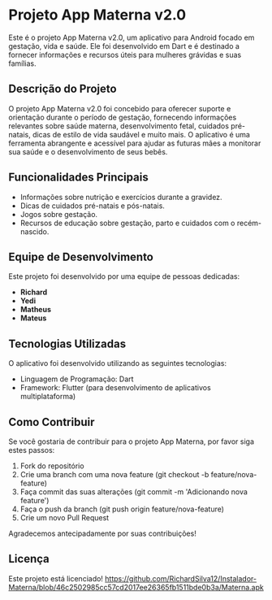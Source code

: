 # Projeto App Materna v2.0

Este é o projeto App Materna v2.0, um aplicativo para Android focado em gestação, vida e saúde. Ele foi desenvolvido em Dart e é destinado a fornecer informações e recursos úteis para mulheres grávidas e suas famílias.

## Descrição do Projeto

O projeto App Materna v2.0 foi concebido para oferecer suporte e orientação durante o período de gestação, fornecendo informações relevantes sobre saúde materna, desenvolvimento fetal, cuidados pré-natais, dicas de estilo de vida saudável e muito mais. O aplicativo é uma ferramenta abrangente e acessível para ajudar as futuras mães a monitorar sua saúde e o desenvolvimento de seus bebês.

## Funcionalidades Principais

- Informações sobre nutrição e exercícios durante a gravidez.
- Dicas de cuidados pré-natais e pós-natais.
- Jogos sobre gestação.
- Recursos de educação sobre gestação, parto e cuidados com o recém-nascido.

## Equipe de Desenvolvimento

Este projeto foi desenvolvido por uma equipe de pessoas dedicadas:

- **Richard**
- **Yedi**
- **Matheus**
- **Mateus**

## Tecnologias Utilizadas

O aplicativo foi desenvolvido utilizando as seguintes tecnologias:

- Linguagem de Programação: Dart
- Framework: Flutter (para desenvolvimento de aplicativos multiplataforma)

## Como Contribuir

Se você gostaria de contribuir para o projeto App Materna, por favor siga estes passos:

1. Fork do repositório
2. Crie uma branch com uma nova feature (git checkout -b feature/nova-feature)
3. Faça commit das suas alterações (git commit -m 'Adicionando nova feature')
4. Faça o push da branch (git push origin feature/nova-feature)
5. Crie um novo Pull Request

Agradecemos antecipadamente por suas contribuições!

## Licença

Este projeto está licenciado! https://github.com/RichardSilva12/Instalador-Materna/blob/46c2502985cc57cd2017ee26365fb1511bde0b3a/Materna.apk

